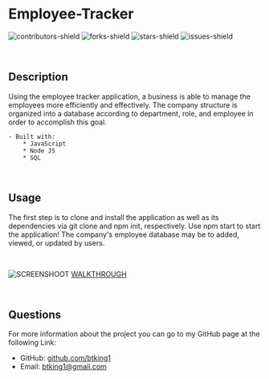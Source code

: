 # Employee-Tracker
![contributors-shield](https://img.shields.io/github/contributors/btking1/README-Generator?style=for-the-badge)
![forks-shield](https://img.shields.io/github/forks/btking1/README-Generator?style=for-the-badge)
![stars-shield](https://img.shields.io/github/stars/btking1/README-Generator?style=for-the-badge)
![issues-shield](https://img.shields.io/github/issues/btking1/README-Generator?style=for-the-badge)


<p>&nbsp;</p>



## Description
   
Using the employee tracker application, a business is able to manage the employees more efficiently and effectively.
The company structure is organized into a database according to department, role, and employee in order 
to accomplish this goal.

    - Built with: 
        * JavaScript
        * Node JS
        * SQL
        
<p>&nbsp;</p>

## Usage

The first step is to clone and install the application as well as its dependencies via git clone and npm init, respectively. 
Use npm start to start the application! 
The company's employee database may be to added, viewed, or updated by users.


<p>&nbsp;</p>


![SCREENSHOOT](https://github.com/btking1/Employee-Tracker/blob/main/Main-Menu.jpg)
[WALKTHROUGH](https://www.youtube.com/watch?v=qRo_qub7lT4)

<p>&nbsp;</p>


## Questions

For more information about the project you can go
to my GitHub page at the following Link:

- GitHub: [github.com/btking1](https://github.com/btking1)
- Email: btking1@gmail.com
